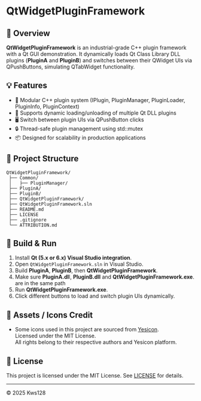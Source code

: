 # QtWidgetPluginFramework

## 🔧 Overview

**QtWidgetPluginFramework** is an industrial-grade C++ plugin framework with a Qt GUI demonstration. It dynamically loads Qt Class Library DLL plugins (**PluginA** and **PluginB**) and switches between their QWidget UIs via QPushButtons, simulating QTabWidget functionality.

## 💡 Features

- 🧩 Modular C++ plugin system (IPlugin, PluginManager, PluginLoader, PluginInfo, PluginContext)
- 🔌 Supports dynamic loading/unloading of multiple Qt DLL plugins
- 🖥️ Switch between plugin UIs via QPushButton clicks
- 🔒 Thread-safe plugin management using std::mutex
- 📦 Designed for scalability in production applications

## 📂 Project Structure

```
QtWidgetPluginFramework/
 ├── Common/
 │   ├── PluginManager/
 ├── PluginA/
 ├── PluginB/
 ├── QtWidgetPluginFramework/
 ├── QtWidgetPluginFramework.sln
 ├── README.md
 ├── LICENSE
 ├── .gitignore
 └── ATTRIBUTION.md
```

## 🚀 Build & Run

1. Install **Qt (5.x or 6.x) Visual Studio integration**.
2. Open `QtWidgetPluginFramework.sln` in Visual Studio.
3. Build **PluginA**, **PluginB**, then **QtWidgetPluginFramework**.
4. Make sure **PluginA.dl**l, **PluginB.dll** and **QtWidgetPluginFramework.exe**. are in the same path
5. Run **QtWidgetPluginFramework.exe**.
6. Click different buttons to load and switch plugin UIs dynamically.

## 📌 Assets / Icons Credit

- Some icons used in this project are sourced from [Yesicon](https://yesicon.app/).  
  Licensed under the MIT License.  
  All rights belong to their respective authors and Yesicon platform.

## 📝 License

This project is licensed under the MIT License. See [LICENSE](LICENSE) for details.

---

© 2025 Kws128